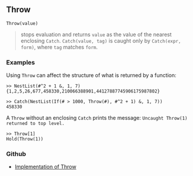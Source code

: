 ## Throw

      
```
Throw(value)
```

> stops evaluation and returns `value` as the value of the nearest enclosing `Catch`. `Catch(value, tag)` is caught only by `Catch(expr, form)`, where `tag` matches `form`.
 

### Examples

Using `Throw` can affect the structure of what is returned by a function:

```
>> NestList(#^2 + 1 &, 1, 7)
{1,2,5,26,677,458330,210066388901,44127887745906175987802}
 
>> Catch(NestList(If(# > 1000, Throw(#), #^2 + 1) &, 1, 7))
458330
```

A `Throw` without an enclosing `Catch` prints the message: `Uncaught Throw(1) returned to top level.`

```
>> Throw[1]
Hold(Throw(1))
```

### Github

* [Implementation of Throw](https://github.com/axkr/symja_android_library/blob/master/symja_android_library/matheclipse-core/src/main/java/org/matheclipse/core/builtin/Programming.java#L3203) 
